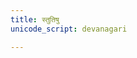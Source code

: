 ```yaml
---
title: स्तुतिषु
unicode_script: devanagari

---
```


<div name="manualRedirectionDiv"/>

<script>
function getSelectionWeight(url) {
  var cleanedUrl = url.replace("//", "/");
  let pageParams = module_uiLib.default.content.getPageParams(cleanedUrl);
  if ( ! cleanedUrl.includes("/hindukaH/")  || cleanedUrl.includes("/meta/")  || cleanedUrl.includes("/images/")|| pageParams.logicalName == "_index.md") {
    return 0;
  }
  if (!pageParams || !pageParams.hasOwnProperty("practice_weight")) {
    return 1;
  }
  return pageParams.practice_weight;
}

module_uiLib.default.navigation.redirectToRandomPage(getSelectionWeight, document.getElementsByName("manualRedirectionDiv"), false);
</script>